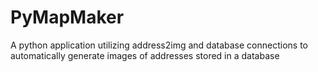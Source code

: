 # PyMapMaker
A python application utilizing address2img and database connections to automatically generate images of addresses stored in a database
